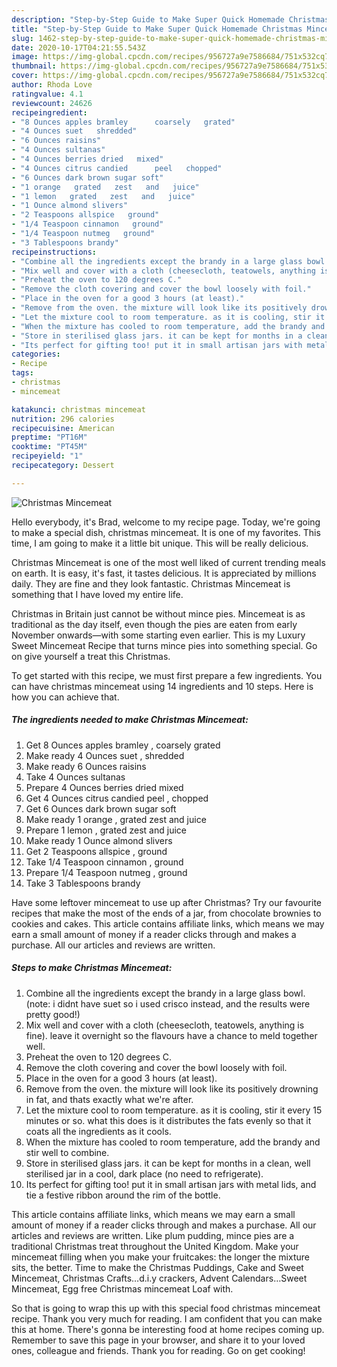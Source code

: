```yaml
---
description: "Step-by-Step Guide to Make Super Quick Homemade Christmas Mincemeat"
title: "Step-by-Step Guide to Make Super Quick Homemade Christmas Mincemeat"
slug: 1462-step-by-step-guide-to-make-super-quick-homemade-christmas-mincemeat
date: 2020-10-17T04:21:55.543Z
image: https://img-global.cpcdn.com/recipes/956727a9e7586684/751x532cq70/christmas-mincemeat-recipe-main-photo.jpg
thumbnail: https://img-global.cpcdn.com/recipes/956727a9e7586684/751x532cq70/christmas-mincemeat-recipe-main-photo.jpg
cover: https://img-global.cpcdn.com/recipes/956727a9e7586684/751x532cq70/christmas-mincemeat-recipe-main-photo.jpg
author: Rhoda Love
ratingvalue: 4.1
reviewcount: 24626
recipeingredient:
- "8 Ounces apples bramley      coarsely   grated"
- "4 Ounces suet   shredded"
- "6 Ounces raisins"
- "4 Ounces sultanas"
- "4 Ounces berries dried   mixed"
- "4 Ounces citrus candied      peel   chopped"
- "6 Ounces dark brown sugar soft"
- "1 orange   grated   zest   and   juice"
- "1 lemon   grated   zest   and   juice"
- "1 Ounce almond slivers"
- "2 Teaspoons allspice   ground"
- "1/4 Teaspoon cinnamon   ground"
- "1/4 Teaspoon nutmeg   ground"
- "3 Tablespoons brandy"
recipeinstructions:
- "Combine all the ingredients except the brandy in a large glass bowl. (note: i didnt have suet so i used crisco instead, and the results were pretty good!)"
- "Mix well and cover with a cloth (cheesecloth, teatowels, anything is fine). leave it overnight so the flavours have a chance to meld together well."
- "Preheat the oven to 120 degrees C."
- "Remove the cloth covering and cover the bowl loosely with foil."
- "Place in the oven for a good 3 hours (at least)."
- "Remove from the oven. the mixture will look like its positively drowning in fat, and thats exactly what we&#39;re after."
- "Let the mixture cool to room temperature. as it is cooling, stir it every 15 minutes or so. what this does is it distributes the fats evenly so that it coats all the ingredients as it cools."
- "When the mixture has cooled to room temperature, add the brandy and stir well to combine."
- "Store in sterilised glass jars. it can be kept for months in a clean, well sterilised jar in a cool, dark place (no need to refrigerate)."
- "Its perfect for gifting too! put it in small artisan jars with metal lids, and tie a festive ribbon around the rim of the bottle."
categories:
- Recipe
tags:
- christmas
- mincemeat

katakunci: christmas mincemeat 
nutrition: 296 calories
recipecuisine: American
preptime: "PT16M"
cooktime: "PT45M"
recipeyield: "1"
recipecategory: Dessert

---
```



![Christmas Mincemeat](https://img-global.cpcdn.com/recipes/956727a9e7586684/751x532cq70/christmas-mincemeat-recipe-main-photo.jpg)

Hello everybody, it's Brad, welcome to my recipe page. Today, we're going to make a special dish, christmas mincemeat. It is one of my favorites. This time, I am going to make it a little bit unique. This will be really delicious.

Christmas Mincemeat is one of the most well liked of current trending meals on earth. It is easy, it's fast, it tastes delicious. It is appreciated by millions daily. They are fine and they look fantastic. Christmas Mincemeat is something that I have loved my entire life.

Christmas in Britain just cannot be without mince pies. Mincemeat is as traditional as the day itself, even though the pies are eaten from early November onwards—with some starting even earlier. This is my Luxury Sweet Mincemeat Recipe that turns mince pies into something special. Go on give yourself a treat this Christmas.


To get started with this recipe, we must first prepare a few ingredients. You can have christmas mincemeat using 14 ingredients and 10 steps. Here is how you can achieve that.

<!--inarticleads1-->

##### The ingredients needed to make Christmas Mincemeat:

1. Get 8 Ounces apples bramley    ,  coarsely   grated
1. Make ready 4 Ounces suet ,  shredded
1. Make ready 6 Ounces raisins
1. Take 4 Ounces sultanas
1. Prepare 4 Ounces berries dried   mixed
1. Get 4 Ounces citrus candied      peel ,  chopped
1. Get 6 Ounces dark brown sugar soft
1. Make ready 1 orange ,  grated   zest   and   juice
1. Prepare 1 lemon ,  grated   zest   and   juice
1. Make ready 1 Ounce almond slivers
1. Get 2 Teaspoons allspice ,  ground
1. Take 1/4 Teaspoon cinnamon ,  ground
1. Prepare 1/4 Teaspoon nutmeg ,  ground
1. Take 3 Tablespoons brandy


Have some leftover mincemeat to use up after Christmas? Try our favourite recipes that make the most of the ends of a jar, from chocolate brownies to cookies and cakes. This article contains affiliate links, which means we may earn a small amount of money if a reader clicks through and makes a purchase. All our articles and reviews are written. 

<!--inarticleads2-->

##### Steps to make Christmas Mincemeat:

1. Combine all the ingredients except the brandy in a large glass bowl. (note: i didnt have suet so i used crisco instead, and the results were pretty good!)
1. Mix well and cover with a cloth (cheesecloth, teatowels, anything is fine). leave it overnight so the flavours have a chance to meld together well.
1. Preheat the oven to 120 degrees C.
1. Remove the cloth covering and cover the bowl loosely with foil.
1. Place in the oven for a good 3 hours (at least).
1. Remove from the oven. the mixture will look like its positively drowning in fat, and thats exactly what we&#39;re after.
1. Let the mixture cool to room temperature. as it is cooling, stir it every 15 minutes or so. what this does is it distributes the fats evenly so that it coats all the ingredients as it cools.
1. When the mixture has cooled to room temperature, add the brandy and stir well to combine.
1. Store in sterilised glass jars. it can be kept for months in a clean, well sterilised jar in a cool, dark place (no need to refrigerate).
1. Its perfect for gifting too! put it in small artisan jars with metal lids, and tie a festive ribbon around the rim of the bottle.


This article contains affiliate links, which means we may earn a small amount of money if a reader clicks through and makes a purchase. All our articles and reviews are written. Like plum pudding, mince pies are a traditional Christmas treat throughout the United Kingdom. Make your mincemeat filling when you make your fruitcakes: the longer the mixture sits, the better. Time to make the Christmas Puddings, Cake and Sweet Mincemeat, Christmas Crafts…d.i.y crackers, Advent Calendars…Sweet Mincemeat, Egg free Christmas mincemeat Loaf with. 

So that is going to wrap this up with this special food christmas mincemeat recipe. Thank you very much for reading. I am confident that you can make this at home. There's gonna be interesting food at home recipes coming up. Remember to save this page in your browser, and share it to your loved ones, colleague and friends. Thank you for reading. Go on get cooking!
